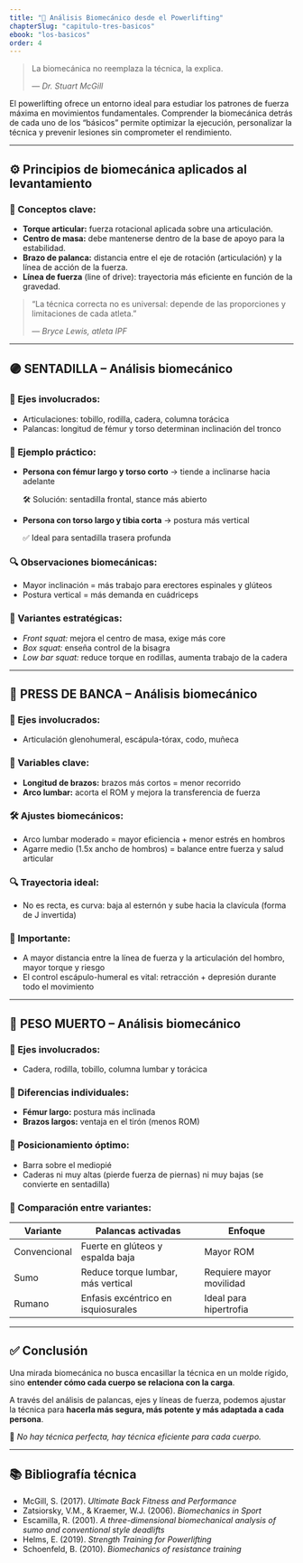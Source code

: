 ```yaml
---
title: "🔎 Análisis Biomecánico desde el Powerlifting"
chapterSlug: "capitulo-tres-basicos"
ebook: "los-basicos"
order: 4
---
```



> La biomecánica no reemplaza la técnica, la explica.
> 
> 
> — *Dr. Stuart McGill*
> 

El powerlifting ofrece un entorno ideal para estudiar los patrones de fuerza máxima en movimientos fundamentales. Comprender la biomecánica detrás de cada uno de los “básicos” permite optimizar la ejecución, personalizar la técnica y prevenir lesiones sin comprometer el rendimiento.

---

## ⚙️ Principios de biomecánica aplicados al levantamiento

### 🧠 Conceptos clave:

- **Torque articular:** fuerza rotacional aplicada sobre una articulación.
- **Centro de masa:** debe mantenerse dentro de la base de apoyo para la estabilidad.
- **Brazo de palanca:** distancia entre el eje de rotación (articulación) y la línea de acción de la fuerza.
- **Línea de fuerza** (line of drive): trayectoria más eficiente en función de la gravedad.

> “La técnica correcta no es universal: depende de las proporciones y limitaciones de cada atleta.”
> 
> 
> — *Bryce Lewis, atleta IPF*
> 

---

## 🟣 SENTADILLA – Análisis biomecánico

### 🔹 Ejes involucrados:

- Articulaciones: tobillo, rodilla, cadera, columna torácica
- Palancas: longitud de fémur y torso determinan inclinación del tronco

### 🧠 Ejemplo práctico:

- **Persona con fémur largo y torso corto** → tiende a inclinarse hacia adelante
    
    🛠 Solución: sentadilla frontal, stance más abierto
    
- **Persona con torso largo y tibia corta** → postura más vertical
    
    ✅ Ideal para sentadilla trasera profunda
    

### 🔍 Observaciones biomecánicas:

- Mayor inclinación = más trabajo para erectores espinales y glúteos
- Postura vertical = más demanda en cuádriceps

### 🔧 Variantes estratégicas:

- *Front squat:* mejora el centro de masa, exige más core
- *Box squat:* enseña control de la bisagra
- *Low bar squat:* reduce torque en rodillas, aumenta trabajo de la cadera

---

## 🔵 PRESS DE BANCA – Análisis biomecánico

### 🔹 Ejes involucrados:

- Articulación glenohumeral, escápula-tórax, codo, muñeca

### 🧠 Variables clave:

- **Longitud de brazos:** brazos más cortos = menor recorrido
- **Arco lumbar:** acorta el ROM y mejora la transferencia de fuerza

### 🛠 Ajustes biomecánicos:

- Arco lumbar moderado = mayor eficiencia + menor estrés en hombros
- Agarre medio (1.5x ancho de hombros) = balance entre fuerza y salud articular

### 🔍 Trayectoria ideal:

- No es recta, es curva: baja al esternón y sube hacia la clavícula (forma de J invertida)

### 📌 Importante:

- A mayor distancia entre la línea de fuerza y la articulación del hombro, mayor torque y riesgo
- El control escápulo-humeral es vital: retracción + depresión durante todo el movimiento

---

## 🔴 PESO MUERTO – Análisis biomecánico

### 🔹 Ejes involucrados:

- Cadera, rodilla, tobillo, columna lumbar y torácica

### 🧠 Diferencias individuales:

- **Fémur largo:** postura más inclinada
- **Brazos largos:** ventaja en el tirón (menos ROM)

### 📏 Posicionamiento óptimo:

- Barra sobre el mediopié
- Caderas ni muy altas (pierde fuerza de piernas) ni muy bajas (se convierte en sentadilla)

### 🧪 Comparación entre variantes:

| Variante | Palancas activadas | Enfoque |
| --- | --- | --- |
| Convencional | Fuerte en glúteos y espalda baja | Mayor ROM |
| Sumo | Reduce torque lumbar, más vertical | Requiere mayor movilidad |
| Rumano | Enfasis excéntrico en isquiosurales | Ideal para hipertrofia |

---

## ✅ Conclusión

Una mirada biomecánica no busca encasillar la técnica en un molde rígido, sino **entender cómo cada cuerpo se relaciona con la carga**.

A través del análisis de palancas, ejes y líneas de fuerza, podemos ajustar la técnica para **hacerla más segura, más potente y más adaptada a cada persona**.

🧠 *No hay técnica perfecta, hay técnica eficiente para cada cuerpo.*

---

## 📚 Bibliografía técnica

- McGill, S. (2017). *Ultimate Back Fitness and Performance*
- Zatsiorsky, V.M., & Kraemer, W.J. (2006). *Biomechanics in Sport*
- Escamilla, R. (2001). *A three-dimensional biomechanical analysis of sumo and conventional style deadlifts*
- Helms, E. (2019). *Strength Training for Powerlifting*
- Schoenfeld, B. (2010). *Biomechanics of resistance training*